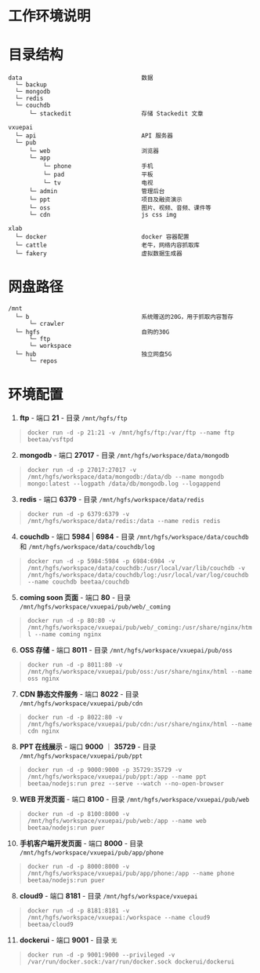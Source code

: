 工作环境说明
===========

# 目录结构

```
data                                  数据
  └─ backup
  └─ mongodb
  └─ redis
  └─ couchdb
      └─ stackedit                    存储 Stackedit 文章

vxuepai
  └─ api                              API 服务器
  └─ pub
      └─ web                          浏览器
      └─ app
          └─ phone                    手机
          └─ pad                      平板
          └─ tv                       电视
      └─ admin                        管理后台
      └─ ppt                          项目及融资演示
      └─ oss                          图片、视频、音频、课件等
      └─ cdn                          js css img

xlab
  └─ docker                           docker 容器配置
  └─ cattle                           老牛，网络内容抓取库
  └─ fakery                           虚拟数据生成器

```

# 网盘路径

```
/mnt
  └─ b                                系统赠送的20G，用于抓取内容暂存
      └─ crawler
  └─ hgfs                             自购的30G
      └─ ftp
      └─ workspace
  └─ hub                              独立网盘5G
      └─ repos
```

# 环境配置

1. **ftp** - 端口 **21** - 目录 ``/mnt/hgfs/ftp``
> ``docker run -d -p 21:21 -v /mnt/hgfs/ftp:/var/ftp --name ftp beetaa/vsftpd``

2. **mongodb** - 端口 **27017** - 目录 ``/mnt/hgfs/workspace/data/mongodb``
> ``docker run -d -p 27017:27017 -v /mnt/hgfs/workspace/data/mongodb:/data/db --name mongodb mongo:latest --logpath /data/db/mongodb.log --logappend``

3. **redis** - 端口 **6379** - 目录 ``/mnt/hgfs/workspace/data/redis``
> ``docker run -d -p 6379:6379 -v /mnt/hgfs/workspace/data/redis:/data --name redis redis``

4. **couchdb** - 端口 **5984** | **6984** - 目录 ``/mnt/hgfs/workspace/data/couchdb`` 和 ``/mnt/hgfs/workspace/data/couchdb/log``
> ``docker run -d -p 5984:5984 -p 6984:6984 -v /mnt/hgfs/workspace/data/couchdb:/usr/local/var/lib/couchdb -v /mnt/hgfs/workspace/data/couchdb/log:/usr/local/var/log/couchdb --name couchdb beetaa/couchdb``

5. **coming soon 页面** - 端口 **80** - 目录 ``/mnt/hgfs/workspace/vxuepai/pub/web/_coming``
> ``docker run -d -p 80:80 -v /mnt/hgfs/workspace/vxuepai/pub/web/_coming:/usr/share/nginx/html --name coming nginx``

6. **OSS 存储** - 端口 **8011** - 目录 ``/mnt/hgfs/workspace/vxuepai/pub/oss``
> ``docker run -d -p 8011:80 -v /mnt/hgfs/workspace/vxuepai/pub/oss:/usr/share/nginx/html --name oss nginx``

7. **CDN 静态文件服务** - 端口 **8022** - 目录 ``/mnt/hgfs/workspace/vxuepai/pub/cdn``
> ``docker run -d -p 8022:80 -v /mnt/hgfs/workspace/vxuepai/pub/cdn:/usr/share/nginx/html --name cdn nginx``

8. **PPT 在线展示** - 端口 **9000** ｜ **35729** - 目录 ``/mnt/hgfs/workspace/vxuepai/pub/ppt``
> ``docker run -d -p 9000:9000 -p 35729:35729 -v /mnt/hgfs/workspace/vxuepai/pub/ppt:/app --name ppt beetaa/nodejs:run prez --serve --watch --no-open-browser``

9. **WEB 开发页面** - 端口 **8100** - 目录 ``/mnt/hgfs/workspace/vxuepai/pub/web``
> ``docker run -d -p 8100:8000 -v /mnt/hgfs/workspace/vxuepai/pub/web:/app --name web beetaa/nodejs:run puer``

10. **手机客户端开发页面** - 端口 **8000** - 目录 ``/mnt/hgfs/workspace/vxuepai/pub/app/phone``
> ``docker run -d -p 8000:8000 -v /mnt/hgfs/workspace/vxuepai/pub/app/phone:/app --name phone beetaa/nodejs:run puer``

8. **cloud9** - 端口 **8181** - 目录 ``/mnt/hgfs/workspace/vxuepai``
> ``docker run -d -p 8181:8181 -v /mnt/hgfs/workspace/vxuepai:/workspace --name cloud9 beetaa/cloud9``

11. **dockerui** - 端口 **9001** - 目录 ``无``
> ``docker run -d -p 9001:9000 --privileged -v /var/run/docker.sock:/var/run/docker.sock dockerui/dockerui``